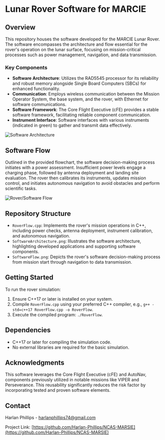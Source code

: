 # Lunar Rover Software for MARCIE

## Overview
This repository houses the software developed for the MARCIE Lunar Rover. The software encompasses the architecture and flow essential for the rover's operation on the lunar surface, focusing on mission-critical processes such as power management, navigation, and data transmission.

### Key Components
- **Software Architecture**: Utilizes the RAD5545 processor for its reliability and robust memory alongside Single Board Computers (SBCs) for enhanced functionality.
- **Communication**: Employs wireless communication between the Mission Operator System, the base system, and the rover, with Ethernet for software communications.
- **Software Framework**: The Core Flight Executive (cFE) provides a stable software framework, facilitating reliable component communication.
- **Instrument Interface**: Software interfaces with various instruments (indicated in green) to gather and transmit data effectively.

![Software Architecture](https://imgur.com/zJLUnpS.png "Software Architecture Diagram")

## Software Flow
Outlined in the provided flowchart, the software decision-making process initiates with a power assessment. Insufficient power levels engage a charging phase, followed by antenna deployment and landing site evaluation. The rover then calibrates its instruments, updates mission control, and initiates autonomous navigation to avoid obstacles and perform scientific tasks.

![Rover/Software Flow](https://imgur.com/x5V7S9U.png "Rover/Software Flow Diagram")

## Repository Structure
- `RoverFlow.cpp`: Implements the rover's mission operations in C++, including power checks, antenna deployment, instrument calibration, and autonomous navigation.
- `SoftwareArchitecture.png`: Illustrates the software architecture, highlighting developed applications and supporting software components.
- `SoftwareFlow.png`: Depicts the rover's software decision-making process from mission start through navigation to data transmission.

## Getting Started
To run the rover simulation:
1. Ensure C++17 or later is installed on your system.
2. Compile `RoverFlow.cpp` using your preferred C++ compiler, e.g., `g++ -std=c++17 RoverFlow.cpp -o RoverFlow`.
3. Execute the compiled program: `./RoverFlow`.

## Dependencies
- C++17 or later for compiling the simulation code.
- No external libraries are required for the basic simulation.

## Acknowledgments
This software leverages the Core Flight Executive (cFE) and AutoNav, components previously utilized in notable missions like VIPER and Perseverance. This reusability significantly reduces the risk factor by incorporating tested and proven software elements.

## Contact
Harlan Phillips - harlanphillips74@gmail.com

Project Link: [https://github.com/Harlan-Phillips/NCAS-MARSIE](https://github.com/Harlan-Phillips/NCAS-MARSIE)
